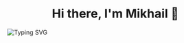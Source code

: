 <h1 align="center">Hi there, I'm Mikhail 👋</h1>
<img src="https://readme-typing-svg.herokuapp.com?font=Helvetica+Neue&pause=1000&color=000000&center=true&vCenter=true&width=435&lines=A+backend+developer+from+Russia" alt="Typing SVG" />
